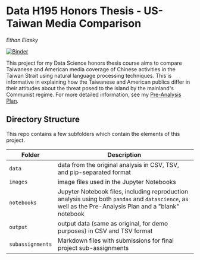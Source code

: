# Data H195 Honors Thesis - US-Taiwan Media Comparison

_Ethan Elasky_

[![Binder](https://mybinder.org/badge_logo.svg)](https://github.com/ethanelasky)

This project for my Data Science honors thesis course aims to compare Taiwanese and American media coverage of Chinese activities in the Taiwan Strait using natural language processing techniques. This is informative in explaining how the Taiwanese and American publics differ in their attitudes about the threat posed to the island by the mainland's Communist regime. For more detailed information, see my [Pre-Analysis Plan](notebooks/pre-analysis-plan.md).

## Directory Structure

This repo contains a few subfolders which contain the elements of this project.

| Folder | Description |
|-----|-----|
| `data`  | data from the original analysis in CSV, TSV, and pip-separated format  |
| `images`  | image files used in the Jupyter Notebooks  |
| `notebooks`  | Jupyter Notebook files, including reproduction analysis using both `pandas` and `datascience`, as well as the Pre-Analysis Plan and a "blank" notebook  |
| `output`  | output data (same as original, for demo purposes) in CSV and TSV format  |
| `subassignments`  | Markdown files with submissions for final project sub-assignments  |